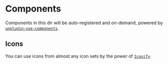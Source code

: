 # Components

Components in this dir will be auto-registered and on-demand, powered by [`unplugin-vue-components`](https://github.com/antfu/unplugin-vue-components).

## Icons

You can use icons from almost any icon sets by the power of [`Iconify`](https://iconify.design/).
